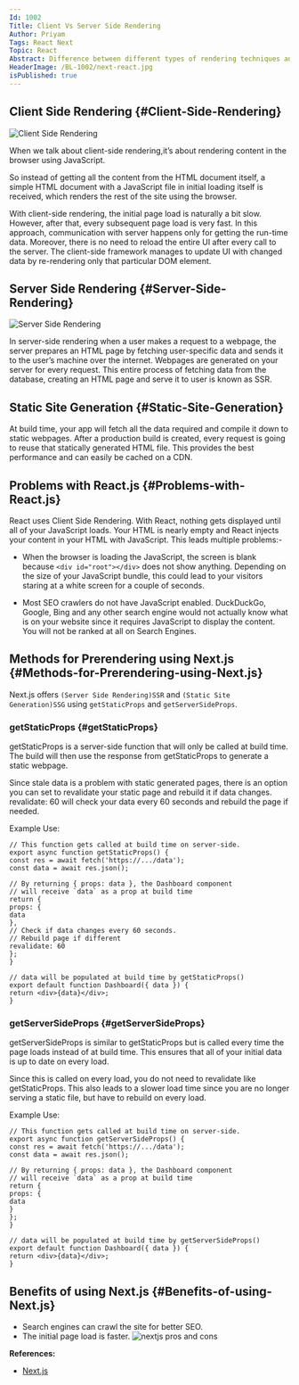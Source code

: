 ```yaml
---
Id: 1002
Title: Client Vs Server Side Rendering
Author: Priyam
Tags: React Next
Topic: React
Abstract: Difference between different types of rendering techniques and advantage of Next.js over React.js.
HeaderImage: /BL-1002/next-react.jpg
isPublished: true
---
```


## Client Side Rendering {#Client-Side-Rendering}

![Client Side Rendering](/BL-1002/csr.png)

When we talk about client-side rendering,it’s about rendering content in the browser using JavaScript.

So instead of getting all the content from the HTML document itself, a simple HTML document with a JavaScript file in initial loading itself is received, which renders the rest of the site using the browser.

With client-side rendering, the initial page load is naturally a bit slow. However, after that, every subsequent page load is very fast. In this approach, communication with server happens only for getting the run-time data. Moreover, there is no need to reload the entire UI after every call to the server. The client-side framework manages to update UI with changed data by re-rendering only that particular DOM element.

## Server Side Rendering {#Server-Side-Rendering}

![Server Side Rendering](/BL-1002/ssr.png)

In server-side rendering when a user makes a request to a webpage, the server prepares an HTML page by fetching user-specific data and sends it to the user’s machine over the internet. Webpages are generated on your server for every request. This entire process of fetching data from the database, creating an HTML page and serve it to user is known as SSR.

## Static Site Generation {#Static-Site-Generation}

At build time, your app will fetch all the data required and compile it down to static webpages. After a production build is created, every request is going to reuse that statically generated HTML file. This provides the best performance and can easily be cached on a CDN.

## Problems with React.js {#Problems-with-React.js}

React uses Client Side Rendering. With React, nothing gets displayed until all of your JavaScript loads. Your HTML is nearly empty and React injects your content in your HTML with JavaScript.
This leads multiple problems:-

- When the browser is loading the JavaScript, the screen is blank because `<div id="root"></div>` does not show anything. Depending on the size of your JavaScript bundle, this could lead to your visitors staring at a white screen for a couple of seconds.

- Most SEO crawlers do not have JavaScript enabled. DuckDuckGo, Google, Bing and any other search engine would not actually know what is on your website since it requires JavaScript to display the content. You will not be ranked at all on Search Engines.

## Methods for Prerendering using Next.js {#Methods-for-Prerendering-using-Next.js}

Next.js offers `(Server Side Rendering)SSR` and `(Static Site Generation)SSG` using `getStaticProps` and `getServerSideProps`.

### getStaticProps {#getStaticProps}

getStaticProps is a server-side function that will only be called at build time. The build will then use the response from getStaticProps to generate a static webpage.

Since stale data is a problem with static generated pages, there is an option you can set to revalidate your static page and rebuild it if data changes. revalidate: 60 will check your data every 60 seconds and rebuild the page if needed.

Example Use:

```
// This function gets called at build time on server-side.
export async function getStaticProps() {
const res = await fetch('https://.../data');
const data = await res.json();

// By returning { props: data }, the Dashboard component
// will receive `data` as a prop at build time
return {
props: {
data
},
// Check if data changes every 60 seconds.
// Rebuild page if different
revalidate: 60
};
}

// data will be populated at build time by getStaticProps()
export default function Dashboard({ data }) {
return <div>{data}</div>;
}
```

### getServerSideProps {#getServerSideProps}

getServerSideProps is similar to getStaticProps but is called every time the page loads instead of at build time. This ensures that all of your initial data is up to date on every load.

Since this is called on every load, you do not need to revalidate like getStaticProps. This also leads to a slower load time since you are no longer serving a static file, but have to rebuild on every load.

Example Use:

```
// This function gets called at build time on server-side.
export async function getServerSideProps() {
const res = await fetch('https://.../data');
const data = await res.json();

// By returning { props: data }, the Dashboard component
// will receive `data` as a prop at build time
return {
props: {
data
}
};
}

// data will be populated at build time by getServerSideProps()
export default function Dashboard({ data }) {
return <div>{data}</div>;
}
```

## Benefits of using Next.js {#Benefits-of-using-Next.js}

- Search engines can crawl the site for better SEO.
- The initial page load is faster.
  ![nextjs pros and cons](/BL-1002/nextjs-pros-and-cons.png)

**References:**

- <a href="https://nextjs.org/docs/getting-started" target="_blank">Next.js</a>
